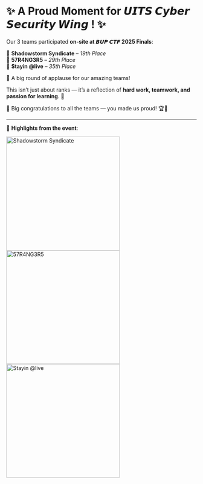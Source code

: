 # ✨ A Proud Moment for 𝙐𝙄𝙏𝙎 𝘾𝙮𝙗𝙚𝙧 𝙎𝙚𝙘𝙪𝙧𝙞𝙩𝙮 𝙒𝙞𝙣𝙜 ! ✨  

Our 3 teams participated **on-site at 𝘽𝙐𝙋 𝘾𝙏𝙁 2025 Finals**:  

🔹 **Shadowstorm Syndicate** – *19th Place*  
🔹 **57R4NG3R5** – *29th Place*  
🔹 **$tayin @live** – *35th Place*  

👏 A big round of applause for our amazing teams!  

This isn’t just about ranks — it’s a reflection of **hard work, teamwork, and passion for learning**. 💪  

🎉 Big congratulations to all the teams — you made us proud! 🏆🚀  

---

📸 **Highlights from the event**:  

<img src="assets/images/bup1.png" alt="Shadowstorm Syndicate" width="300px">  
<img src="assets/images/bup2.png" alt="57R4NG3R5" width="300px">  
<img src="assets/images/bup3.png" alt="Stayin @live" width="300px">  

